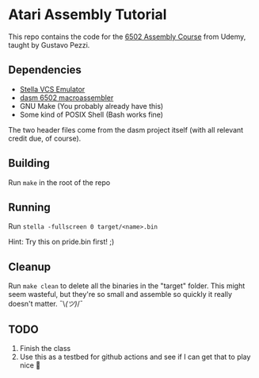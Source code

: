 # Atari Assembly Tutorial
This repo contains the code for the 
[6502 Assembly Course](https://www.udemy.com/course/programming-games-for-the-atari-2600/)
from Udemy, taught by Gustavo Pezzi. 


## Dependencies
- [Stella VCS Emulator](https://stella-emu.github.io/downloads.html)
- [dasm 6502 macroassembler](https://dasm-assembler.github.io/)
- GNU Make (You probably already have this)
- Some kind of POSIX Shell (Bash works fine)

The two header files come from the dasm project itself (with all relevant credit 
due, of course).


## Building
Run `make` in the root of the repo


## Running
Run `stella -fullscreen 0 target/<name>.bin`

Hint: Try this on pride.bin first! ;)


## Cleanup
Run `make clean` to delete all the binaries in the "target" folder. This might
seem wasteful, but they're so small and assemble so quickly it really doesn't
matter. ¯\\_(ツ)_/¯


## TODO
1. Finish the class
2. Use this as a testbed for github actions and see if I can get that to play
   nice 👀

